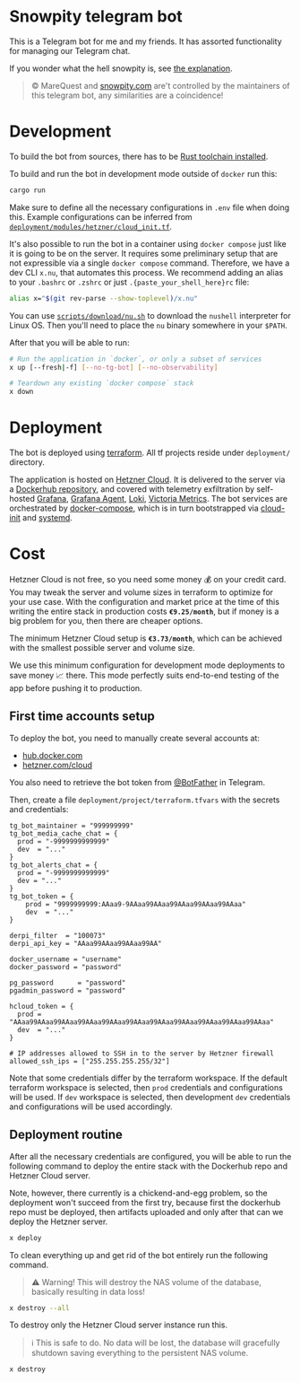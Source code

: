 [rust-toolchain]: https://www.rust-lang.org/tools/install

# Snowpity telegram bot

This is a Telegram bot for me and my friends.
It has assorted functionality for managing our Telegram chat.

If you wonder what the hell snowpity is, see [the explanation][snowpity-site].

> © MareQuest and [snowpity.com][snowpity-site] are't controlled by the maintainers of this telegram bot, any similarities are a coincidence!

# Development

To build the bot from sources, there has to be [Rust toolchain installed][rust-toolchain].

To build and run the bot in development mode outside of `docker` run this:

```bash
cargo run
```

Make sure to define all the necessary configurations in `.env` file when doing this. Example configurations can be inferred from [`deployment/modules/hetzner/cloud_init.tf`](deployment/modules/hetzner/cloud_init.tf).

It's also possible to run the bot in a container using `docker compose` just like it is going to be on the server. It requires some preliminary setup that are not expressible via a single `docker compose` command. Therefore, we have a dev CLI `x.nu`, that automates this process. We recommend adding an alias to your `.bashrc` or `.zshrc` or just `.{paste_your_shell_here}rc` file:

```bash
alias x="$(git rev-parse --show-toplevel)/x.nu"
```

You can use [`scripts/download/nu.sh`](scripts/download/nu.sh) to download the `nushell` interpreter for Linux OS. Then you'll need to place the `nu` binary somewhere in your `$PATH`.

After that you will be able to run:

```bash
# Run the application in `docker`, or only a subset of services
x up [--fresh|-f] [--no-tg-bot] [--no-observability]

# Teardown any existing `docker compose` stack
x down
```

# Deployment

The bot is deployed using [terraform]. All tf projects reside under `deployment/` directory.

The application is hosted on [Hetzner Cloud][hetzner-cloud]. It is delivered to the server via a [Dockerhub repository][dockerhub-repo], and covered with telemetry exfiltration by self-hosted [Grafana][grafana], [Grafana Agent][grafana-agent], [Loki][loki], [Victoria Metrics][victoria-metrics]. The bot services are orchestrated by [docker-compose], which is in turn bootstrapped via [cloud-init] and [systemd].

# Cost

Hetzner Cloud is not free, so you need some money 💰 on your credit card. You may tweak the server and volume sizes in terraform to optimize for your use case. With the configuration and market price at the time of this writing the entire stack in production costs **`€9.25/month`**, but if money is a big problem for you, then there are cheaper options.

The minimum Hetzner Cloud setup is **`€3.73/month`**, which can be achieved with the smallest possible server and volume size.

We use this minimum configuration for development mode deployments to save money 📈 there. This mode perfectly suits end-to-end testing of the app before pushing it to production.

## First time accounts setup

To deploy the bot, you need to manually create several accounts at:

- [hub.docker.com](https://hub.docker.com/)
- [hetzner.com/cloud][hetzner-cloud]

You also need to retrieve the bot token from [@BotFather] in Telegram.

Then, create a file `deployment/project/terraform.tfvars` with the secrets and credentials:

```hcl
tg_bot_maintainer = "999999999"
tg_bot_media_cache_chat = {
  prod = "-9999999999999"
  dev  = "..."
}
tg_bot_alerts_chat = {
  prod = "-9999999999999"
  dev = "..."
}
tg_bot_token = {
    prod = "9999999999:AAaa9-9AAaa99AAaa99AAaa99AAaa99AAaa"
    dev  = "..."
}

derpi_filter  = "100073"
derpi_api_key = "AAaa99AAaa99AAaa99AA"

docker_username = "username"
docker_password = "password"

pg_password      = "password"
pgadmin_password = "password"

hcloud_token = {
  prod = "AAaa99AAaa99AAaa99AAaa99AAaa99AAaa99AAaa99AAaa99AAaa99AAaa99AAaa"
  dev  = "..."
}

# IP addresses allowed to SSH in to the server by Hetzner firewall
allowed_ssh_ips = ["255.255.255.255/32"]
```

Note that some credentials differ by the terraform workspace. If the default terraform workspace is selected, then `prod` credentials and configurations will be used. If `dev` workspace is selected, then development `dev` credentials and configurations will be used accordingly.

## Deployment routine

After all the necessary credentials are configured, you will be able to run the following command to deploy the entire stack with the Dockerhub repo and Hetzner Cloud server.

Note, however, there currently is a chickend-and-egg problem, so the deployment won't succeed from the first try, because first the dockerhub repo must be deployed, then artifacts uploaded and only after that can we deploy the Hetzner server.

```bash
x deploy
```

To clean everything up and get rid of the bot entirely run the following command.

> ⚠️ Warning! This will destroy the NAS volume of the database, basically resulting in data loss!

```bash
x destroy --all
```

To destroy only the Hetzner Cloud server instance run this.

> ℹ This is safe to do. No data will be lost, the database will gracefully shutdown saving everything to the persistent NAS volume.
```bash
x destroy
```

[terraform]: https://www.terraform.io/
[hetzner-cloud]: https://www.hetzner.com/cloud

[dockerhub-repo]: https://hub.docker.com/repository/docker/veetaha/snowpity-tg
[grafana]: https://grafana.com
[grafana-agent]: https://grafana.com/docs/agent/latest/
[loki]: https://grafana.com/oss/loki/
[victoria-metrics]: https://victoriametrics.com/
[docker-compose]: https://docs.docker.com/compose/
[cloud-init]: https://cloudinit.readthedocs.io/en/latest/
[systemd]: https://www.freedesktop.org/wiki/Software/systemd/
[@BotFather]: https://core.telegram.org/bots
[snowpity-site]: https://snowpity.com/
